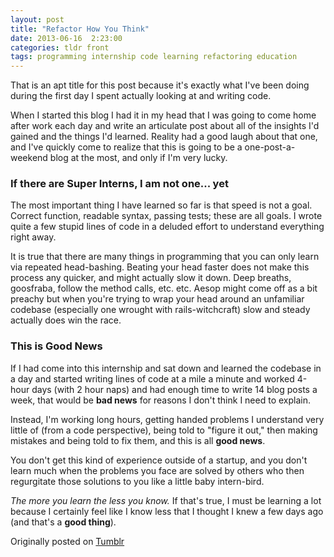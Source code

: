 ```yaml
---
layout: post
title: "Refactor How You Think"
date: 2013-06-16  2:23:00
categories: tldr front
tags: programming internship code learning refactoring education
---
```


That is an apt title for this post because it's exactly what I've been doing during the first day I spent actually looking at and writing code.

When I started this blog I had it in my head that I was going to come home after work each day and write an articulate post about all of the insights I'd gained and the things I'd learned. Reality had a good laugh about that one, and I've quickly come to realize that this is going to be a one-post-a-weekend blog at the most, and only if I'm very lucky.

### If there are Super Interns, I am not one... yet
The most important thing I have learned so far is that speed is not a goal. Correct function, readable syntax, passing tests; these are all goals. I wrote quite a few stupid lines of code in a deluded effort to understand everything right away.

It is true that there are many things in programming that you can only learn via repeated head-bashing. Beating your head faster does not make this process any quicker, and might actually slow it down. Deep breaths, goosfraba, follow the method calls, etc. etc. Aesop might come off as a bit preachy but when you're trying to wrap your head around an unfamiliar codebase (especially one wrought with rails-witchcraft) slow and steady actually does win the race.

### This is Good News
If I had come into this internship and sat down and learned the codebase in a day and started writing lines of code at a mile a minute and worked 4-hour days (with 2 hour naps) and had enough time to write 14 blog posts a week, that would be **bad news** for reasons I don't think I need to explain.

Instead, I'm working long hours, getting handed problems I understand very little of (from a code perspective), being told to "figure it out," then making mistakes and being told to fix them, and this is all **good news**.

You don't get this kind of experience outside of a startup, and you don't learn much when the problems you face are solved by others who then regurgitate those solutions to you like a little baby intern-bird.

*The more you learn the less you know.* If that's true, I must be learning a lot because I certainly feel like I know less that I thought I knew a few days ago (and that's a **good thing**).

Originally posted on [Tumblr](http://patmcintern.tumblr.com/post/53069629464/refactor-how-you-think)
